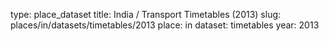 type: place_dataset
title: India / Transport Timetables (2013)
slug: places/in/datasets/timetables/2013
place: in
dataset: timetables
year: 2013
